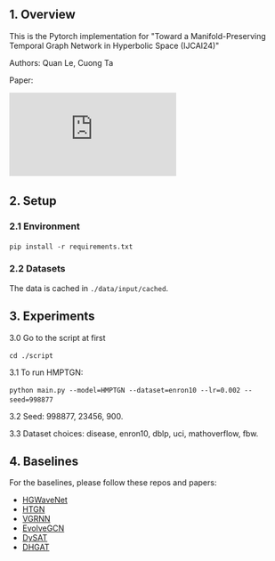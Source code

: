 ## 1. Overview

This is the Pytorch implementation for "Toward a Manifold-Preserving Temporal Graph Network in Hyperbolic Space (IJCAI24)"

Authors: Quan Le, Cuong Ta

Paper:

![alt text](https://github.com/quanlv9211/HMPTGN/blob/main/figures/HMPTGN_framework.pdf?raw=true)

## 2. Setup

### 2.1 Environment
`pip install -r requirements.txt`

### 2.2 Datasets
The data is cached in `./data/input/cached`.

## 3. Experiments
3.0 Go to the script at first

```cd ./script```

3.1 To run HMPTGN:

```python main.py --model=HMPTGN --dataset=enron10 --lr=0.002 --seed=998877```

3.2 Seed: 998877, 23456, 900.

3.3 Dataset choices: disease, enron10, dblp, uci, mathoverflow, fbw.

## 4. Baselines
For the baselines, please follow these repos and papers:
- [HGWaveNet](https://github.com/TaiLvYuanLiang/HGWaveNet)
- [HTGN](https://github.com/marlin-codes/HTGN)
- [VGRNN](https://github.com/VGraphRNN/VGRNN)
- [EvolveGCN](https://github.com/IBM/EvolveGCN)
- [DySAT](https://github.com/FeiGSSS/DySAT_pytorch)
- [DHGAT](https://doi.org/10.1016/j.neucom.2023.127038)
